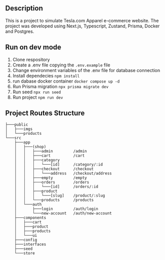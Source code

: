 ## Description
This is a project to simulate Tesla.com Apparel e-commerce website. The project was developed using Next.js, Typescript, Zustand, Prisma, Docker and Postgres.

## Run on dev mode
1. Clone respository
2. Create a .env file copying the ```.env.example``` file
3. Change environment variables of the .env file for database connection
4. Install dependecies ```npm install```
5. run dabase docker container ```docker compose up -d```
6. Run Prisma migration ```npx prisma migrate dev```
7. Run seed ```npx run seed```
6. Run project ```npm run dev```

## Project Routes Structure
```
├───public
│   ├───imgs
│   └───products
└───src
    ├───app
    │   ├───(shop)
    │   │   ├───admin         /admin
    │   │   ├───cart          /cart
    │   │   ├───category        
    │   │   │   └───[id]      /category/:id
    │   │   ├───checkout      /checkout
    │   │   │   └───address   /checkout/address
    │   │   ├───empty         /empty
    │   │   ├───orders        /orders      
    │   │   │   └───[id]      /orders/:id
    │   │   ├───product
    │   │   │   └───[slug]    /product/:slug
    │   │   └───products      /products
    │   └───auth
    │       ├───login         /auth/login
    │       └───new-account   /auth/new-account
    ├───components
    │   ├───cart
    │   ├───product
    │   ├───products
    │   └───ui
    ├───config
    ├───interfaces
    ├───seed
    └───store
```